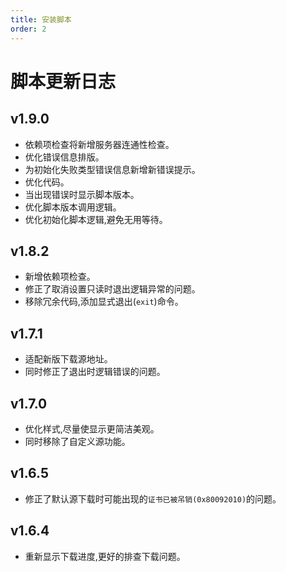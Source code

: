 ```yaml
---
title: 安装脚本
order: 2
---
```

# 脚本更新日志

## v1.9.0

- 依赖项检查将新增服务器连通性检查。
- 优化错误信息排版。
- 为初始化失败类型错误信息新增新错误提示。
- 优化代码。
- 当出现错误时显示脚本版本。
- 优化脚本版本调用逻辑。
- 优化初始化脚本逻辑,避免无用等待。

## v1.8.2

- 新增依赖项检查。
- 修正了取消设置只读时退出逻辑异常的问题。
- 移除冗余代码,添加显式退出(`exit`)命令。

## v1.7.1

- 适配新版下载源地址。
- 同时修正了退出时逻辑错误的问题。

## v1.7.0

- 优化样式,尽量使显示更简洁美观。
- 同时移除了自定义源功能。

## v1.6.5

- 修正了默认源下载时可能出现的`证书已被吊销(0x80092010)`的问题。

## v1.6.4

- 重新显示下载进度,更好的排查下载问题。
